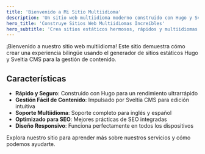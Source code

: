 ```yaml
---
title: 'Bienvenido a Mi Sitio Multiidioma'
description: 'Un sitio web multiidioma moderno construido con Hugo y Sveltia CMS'
hero_title: 'Construye Sitios Web Multiidiomas Increíbles'
hero_subtitle: 'Crea sitios estáticos hermosos, rápidos y multiidiomas con Hugo y gestiona el contenido fácilmente con Sveltia CMS.'
---
```


¡Bienvenido a nuestro sitio web multiidioma! Este sitio demuestra cómo crear una experiencia bilingüe usando el generador de sitios estáticos Hugo y Sveltia CMS para la gestión de contenido.

## Características

- **Rápido y Seguro**: Construido con Hugo para un rendimiento ultrarrápido
- **Gestión Fácil de Contenido**: Impulsado por Sveltia CMS para edición intuitiva
- **Soporte Multiidioma**: Soporte completo para inglés y español
- **Optimizado para SEO**: Mejores prácticas de SEO integradas
- **Diseño Responsivo**: Funciona perfectamente en todos los dispositivos

Explora nuestro sitio para aprender más sobre nuestros servicios y cómo podemos ayudarte.
